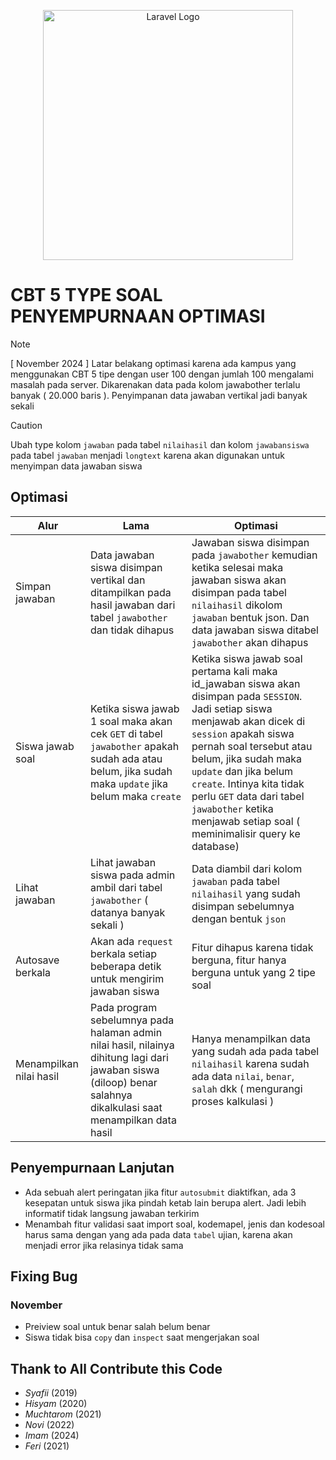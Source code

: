<p align="center">
     <img src="https://cdn.icon-icons.com/icons2/928/PNG/512/optimization_icon-icons.com_72195.png" width="400" alt="Laravel Logo">
</p>

# CBT 5 TYPE SOAL PENYEMPURNAAN OPTIMASI
> [!NOTE]
> [ November 2024 ]
> Latar belakang optimasi karena ada kampus yang menggunakan CBT 5 tipe dengan user 100 dengan jumlah 100 mengalami masalah pada server.
> Dikarenakan data pada kolom jawabother terlalu banyak ( 20.000 baris ).
> Penyimpanan data jawaban vertikal jadi banyak sekali

> [!CAUTION]
> Ubah type kolom `jawaban` pada tabel `nilaihasil` dan kolom `jawabansiswa` pada tabel `jawaban` menjadi `longtext` karena akan digunakan untuk menyimpan data jawaban siswa 


## Optimasi
Alur | Lama | Optimasi |
---- | ---- | -------- |
Simpan jawaban| Data jawaban siswa disimpan vertikal dan ditampilkan pada hasil jawaban dari tabel `jawabother` dan tidak dihapus | Jawaban siswa disimpan pada `jawabother` kemudian ketika selesai maka jawaban siswa akan disimpan pada tabel `nilaihasil` dikolom `jawaban` bentuk json. Dan data jawaban siswa ditabel `jawabother` akan dihapus | 
Siswa jawab soal | Ketika siswa jawab 1 soal maka akan cek `GET` di tabel `jawabother` apakah sudah ada atau belum, jika sudah maka `update` jika belum maka `create` | Ketika siswa jawab soal pertama kali maka id_jawaban siswa akan disimpan pada `SESSION`. Jadi setiap siswa menjawab akan dicek di `session` apakah siswa pernah soal tersebut atau belum, jika sudah maka `update` dan jika belum `create`. Intinya kita tidak perlu `GET` data dari tabel `jawabother` ketika menjawab setiap soal ( meminimalisir query ke database) |
|Lihat jawaban| Lihat jawaban siswa pada admin ambil dari tabel `jawabother` ( datanya banyak sekali ) | Data diambil dari kolom `jawaban` pada tabel `nilaihasil` yang sudah disimpan sebelumnya dengan bentuk `json`|
Autosave berkala | Akan ada `request` berkala setiap beberapa detik untuk mengirim jawaban siswa | Fitur dihapus karena tidak berguna, fitur hanya berguna untuk yang 2 tipe soal |
Menampilkan nilai hasil | Pada program sebelumnya pada halaman admin nilai hasil, nilainya dihitung lagi dari jawaban siswa (diloop) benar salahnya dikalkulasi saat menampilkan data hasil | Hanya menampilkan data yang sudah ada pada tabel `nilaihasil` karena sudah ada data `nilai`, `benar`, `salah` dkk ( mengurangi proses kalkulasi )

## Penyempurnaan Lanjutan
- Ada sebuah alert peringatan jika fitur `autosubmit` diaktifkan, ada 3 kesepatan untuk siswa jika pindah ketab lain berupa alert. Jadi lebih informatif tidak langsung jawaban terkirim
- Menambah fitur validasi saat import soal, kodemapel, jenis dan kodesoal harus sama dengan yang ada pada data `tabel` ujian, karena akan menjadi error jika relasinya tidak sama

## Fixing Bug
### November
- Preiview soal untuk benar salah belum benar
- Siswa tidak bisa `copy` dan `inspect` saat mengerjakan soal


## Thank to All Contribute this Code
- *Syafii* (2019)
- *Hisyam* (2020)
- *Muchtarom* (2021)
- *Novi* (2022)
- *Imam* (2024)
- *Feri* (2021)
